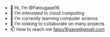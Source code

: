 - 👋 Hi, I’m @Fatougaye16
- 👀 I’m interested in cloud computing
- 🌱 I’m currently learning computer science
- 💞️ I’m looking to collaborate on many projects
- 📫 How to reach me fatou16gaye@gmail.com

<!---
Fatougaye16/Fatougaye16 is a ✨ special ✨ repository because its `README.md` (this file) appears on your GitHub profile.
You can click the Preview link to take a look at your changes.
--->
